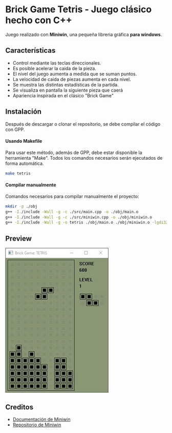 # Brick Game Tetris - Juego clásico hecho con C++

Juego realizado con **Miniwin**, una pequeña libreria gráfica **para windows**.

## Características

- Control mediante las teclas direccionales.
- Es posible acelerar la caida de la pieza.
- El nivel del juego aumenta a medida que se suman puntos.
- La velocidad de caida de piezas aumenta en cada nivel.
- Se muestra las distintas estadísticas de la partida.
- Se visualiza en pantalla la siguiente pieza que caerá
- Apariencia inspirada en el clásico "Brick Game"

## Instalación

Después de descargar o clonar el repositorio, se debe compilar el código con GPP. 

#### Usando Makefile
Para usar este método, además de GPP, debe estar disponible la herramienta "Make". Todos los comandos necesarios serán ejecutados de forma automática.
```bash
make tetris
```
#### Compilar manualmente
Comandos necesarios para compilar manualmente el proyecto:
```bash
mkdir -p ./obj
g++ -I./include -Wall -g -c ./src/main.cpp -o ./obj/main.o
g++ -I./include -Wall -g -c ./src/miniwin.cpp -o ./obj/miniwin.o
g++ -I./include -Wall -g -o tetris ./obj/main.o ./obj/miniwin.o -lgdi32 -mwindows
```

## Preview

![preview](preview.jpg)


## Creditos

- [Documentación de Miniwin](https://miniwin.readthedocs.io/en/latest/index.html)
- [Repositorio de Miniwin](https://github.com/pauek/MiniWin)
